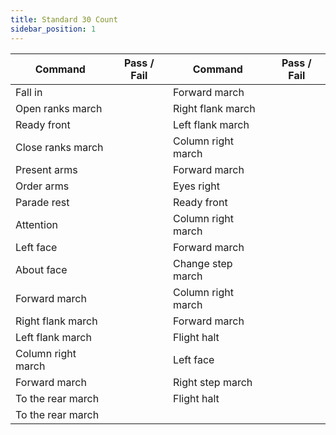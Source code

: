 ```yaml
---
title: Standard 30 Count
sidebar_position: 1
---
```


| Command            | Pass / Fail | Command            | Pass / Fail |
| ------------------ | ----------- | ------------------ | ----------- |
| Fall in            |             | Forward march      |             |
| Open ranks march   |             | Right flank march  |             |
| Ready front        |             | Left flank march   |             |
| Close ranks march  |             | Column right march |             |
| Present arms       |             | Forward march      |             |
| Order arms         |             | Eyes right         |             |
| Parade rest        |             | Ready front        |             |
| Attention          |             | Column right march |             |
| Left face          |             | Forward march      |             |
| About face         |             | Change step march  |             |
| Forward march      |             | Column right march |             |
| Right flank march  |             | Forward march      |             |
| Left flank march   |             | Flight halt        |             |
| Column right march |             | Left face          |             |
| Forward march      |             | Right step march   |             |
| To the rear march  |             | Flight halt        |             |
| To the rear march  |             |                    |             |
